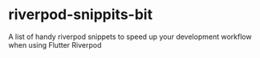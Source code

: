 # riverpod-snippits-bit
A list of handy riverpod snippets to speed up your development workflow when using Flutter Riverpod
